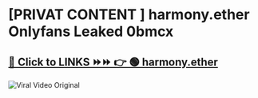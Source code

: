 
 # [PRIVAT CONTENT ] harmony.ether Onlyfans Leaked 0bmcx

## <h2><a href="https://clipsfans.com/harmony.ether&ref=git">🔗 Click to LINKS ⏩⏩ 👉 🟢 harmony.ether </a></h2>

<a href="https://clipsfans.com/harmony.ether&ref=git" rel="nofollow" data-target="animated-image.originalLink"><img src="https://i.ibb.co.com/xMMVF88/686577567.gif" alt="Viral Video Original" style="max-width: 100%; display: inline-block;" data-target="animated-image.originalImage"></a>

